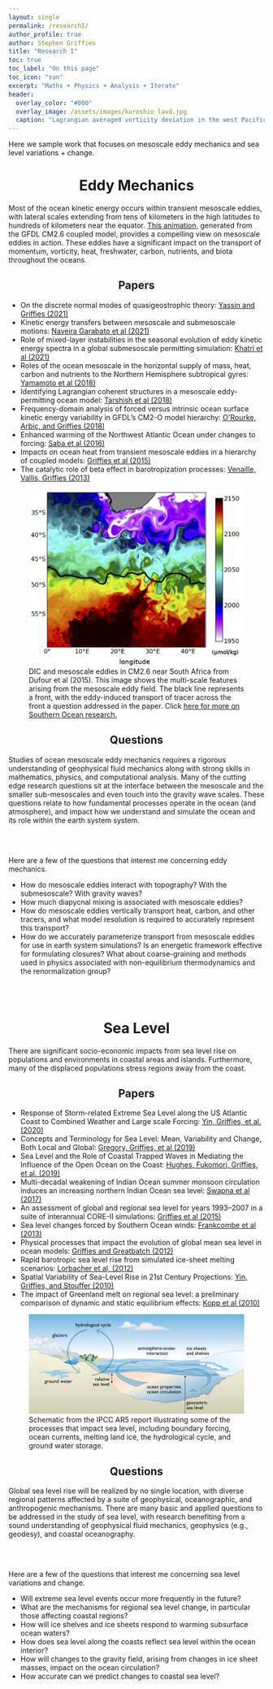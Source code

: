 ```yaml
---
layout: single 
permalink: /researchI/
author_profile: true
author: Stephen Griffies
title: "Research I"
toc: true
toc_label: "On this page"
toc_icon: "sun"
excerpt: "Maths + Physics + Analysis + Iterate"
header:
  overlay_color: "#000"
  overlay_image: /assets/images/kuroshio_lavd.jpg
  caption: "Lagrangian averaged vorticity deviation in the west Pacific from CM2.6 (courtesy N. Tarshish)"
---
```


<p align="justify">

Here we sample work that focuses on mesoscale eddy mechanics and sea
level variations + change.

</p>


# <center>Eddy Mechanics</center>


<p align="justify">

Most of the ocean kinetic energy occurs within transient mesoscale
eddies, with lateral scales extending from tens of kilometers in the
high latitudes to hundreds of kilometers near the equator.  <a
href="https://vimeo.com/27076776"> This animation,</a> generated from
the GFDL CM2.6 coupled model, provides a compelling view on mesoscale
eddies in action.  These eddies have a significant impact on the
transport of momentum, vorticity, heat, freshwater, carbon, nutrients,
and biota throughout the oceans.


</p>

## <center>Papers</center>

<p align="justify">

<ul>

<li>On the discrete normal modes of quasigeostrophic theory:
<a href="https://journals.ametsoc.org/view/journals/phoc/aop/JPO-D-21-0199.1/JPO-D-21-0199.1.xml">
Yassin and Griffies  (2021) </a></li>

<li>Kinetic energy transfers between mesoscale and submesoscale motions:
<a href="https://journals.ametsoc.org/view/journals/phoc/aop/JPO-D-21-0099.1/JPO-D-21-0099.1.xml">
Naveira Garabato et al  (2021) </a></li>

<li>Role of mixed-layer instabilities in the seasonal evolution of eddy
kinetic energy spectra in a global submesoscale permitting simulation:
<a href="https://agupubs.onlinelibrary.wiley.com/doi/abs/10.1029/2021GL094777">
Khatri et al  (2021) </a></li>

<li>Roles of the ocean mesoscale in the horizontal supply of mass,
heat, carbon and nutrients to the Northern Hemisphere subtropical
gyres:
<a href="https://agupubs.onlinelibrary.wiley.com/doi/abs/10.1029/2018JC013969">
Yamamoto et al (2018) </a></li>
  
<li>Identifying Lagrangian coherent structures in a mesoscale
eddy-permitting ocean model:
<a href="https://rabernat.github.io/papers/TarshishEtAl2018.pdf">
Tarshish et al (2018) </a></li>

<li>Frequency-domain analysis of forced versus intrinsic ocean surface
kinetic energy variability in GFDL’s CM2-O model hierarchy:
<a href="https://journals.ametsoc.org/doi/abs/10.1175/JCLI-D-17-0024.1">
O'Rourke, Arbic, and Griffies (2018) </a></li>

<li>Enhanced warming of the Northwest Atlantic Ocean under changes to forcing: <a
href="https://agupubs.onlinelibrary.wiley.com/doi/full/10.1002/2015JC011346">
Saba et al (2016) </a></li>

<li>Impacts on ocean heat from transient mesoscale eddies in a
  hierarchy of coupled models: <a
  href="https://journals.ametsoc.org/doi/full/10.1175/JCLI-D-14-00353.1">Griffies
  et al (2015) </a></li>

<li>The catalytic role of beta effect in barotropization processes: <a
href="https://www.cambridge.org/core/journals/journal-of-fluid-mechanics/article/catalytic-role-of-the-beta-effect-in-barotropization-processes/1CE5FB2BAB1ADD017BA20FEF097FB0FE ">
Venaille, Vallis, Griffies (2013) </a> </li>

</ul>

</p>

<figure> <img src="/assets/images/Fig5_Dufour_etal2015.jpg">
<figcaption>DIC and mesoscale eddies in CM2.6 near South Africa from
Dufour et al (2015).  This image shows the multi-scale features
arising from the mesoscale eddy field. The black line represents a
front, with the eddy-induced transport of tracer across the front a
question addressed in the paper.  Click <a href="/researchII/"> here
for more on Southern Ocean research.</a> </figcaption> </figure>



## <center>Questions</center>

<p align="justify">

Studies of ocean mesoscale eddy mechanics requires a rigorous
understanding of geophysical fluid mechanics along with strong skills
in mathematics, physics, and computational analysis.  Many of the
cutting edge research questions sit at the interface between the
mesoscale and the smaller sub-mesoscales and even touch into the
gravity wave scales. These questions relate to how fundamental
processes operate in the ocean (and atmosphere), and impact how we
understand and simulate the ocean and its role within the earth system
system.

<br> <br>

Here are a few of the questions that interest me concerning
eddy mechanics.  

<ul>

<li> How do mesoscale eddies interact with topography? With the
submesoscale?  With gravity waves? </li>

<li> How much diapycnal mixing is associated with mesoscale
eddies?</li>

<li> How do mesoscale eddies vertically transport heat, carbon, and
other tracers, and what model resolution is required to accurately
represent this transport?  </li>

<li> How do we accurately parameterize transport from mesoscale eddies
for use in earth system simulations?  Is an energetic framework
effective for formulating closures?  What about coarse-graining and
methods used in physics associated with non-equilibrium thermodynamics
and the renormalization group? </li>


</ul>
</p>




<br> <br>


# <center>Sea Level</center>

<p align="justify">

There are significant socio-economic impacts from sea level rise on
populations and environments in coastal areas and islands.
Furthermore, many of the displaced populations stress regions away
from the coast. 

</p>


## <center>Papers</center>

<p align="justify">

<ul>

<li>Response of Storm-related Extreme Sea Level along the US Atlantic
Coast to Combined Weather and Large scale Forcing: <a
href="https://doi.org/10.1175/JCLI-D-19-0551.1">Yin, Griffies, et
al. (2020) </a> </li>

<li>Concepts and Terminology for Sea Level: Mean, Variability and Change, Both Local and Global: <a
href="https://link.springer.com/article/10.1007/s10712-019-09525-z">Gregory, Griffies, et al  (2019) </a> </li>

<li>Sea Level and the Role of Coastal Trapped Waves in Mediating the Influence of the Open Ocean on the Coast: <a
href="https://link.springer.com/article/10.1007/s10712-019-09535-x">Hughes,
Fukomori, Griffies, et al. (2019) </a> </li>

<li>Multi-decadal weakening of Indian Ocean summer monsoon circulation
induces an increasing northern Indian Ocean sea level: <a
href="https://agupubs.onlinelibrary.wiley.com/doi/pdf/10.1002/2017GL074706">Swapna
et al (2017) </a> </li>

<li>An assessment of global and regional sea level for years 1993–2007
in a suite of interannual CORE-II simulations: <a
href="/assets/pdfs/Griffies_etal_COREsealevel.pdf">Griffies et al
(2015) </a> </li>

<li>Sea level changes forced by Southern Ocean winds: <a
href="https://agupubs.onlinelibrary.wiley.com/doi/full/10.1002/2013GL058104">Frankcombe
et al (2013) </a> </li>

<li>Physical processes that impact the evolution of global mean sea
level in ocean models: <a
href="https://www.sciencedirect.com/science/article/pii/S1463500312000637">Griffies
and Greatbatch (2012) </a> </li>

<li>Rapid barotropic sea level rise from simulated ice-sheet melting
scenarios: <a
href="https://agupubs.onlinelibrary.wiley.com/doi/full/10.1029/2011JC007733">Lorbacher
et al, (2012) </a> </li>

<li>Spatial Variability of Sea-Level Rise in 21st Century Projections: <a
href="http://www.bobkopp.net/papers/pubs/Kopp2010_postprint-sealevel.pdf">Yin,
Griffies, and Stouffer (2010) </a> </li>

<li>The impact of Greenland melt on regional sea level: a preliminary
comparison of dynamic and static equilibrium effects: <a
href="http://www.bobkopp.net/papers/pubs/Kopp2010_postprint-sealevel.pdf">Kopp
et al (2010) </a> </li>


</ul>

</p>


<figure> <img src="/assets/images/WGI_AR5_Fig13-1.jpg">
<figcaption>Schematic from the IPCC AR5 report illustrating some of
the processes that impact sea level, including boundary forcing, ocean
currents, melting land ice, the hydrological cycle, and ground water
storage.  </figcaption> </figure>



## <center>Questions</center>

<p align="justify">

Global sea level rise will be realized by no single location, with
diverse regional patterns affected by a suite of geophysical,
oceanographic, and anthropogenic mechanisms.  There are many basic and
applied questions to be addressed in the study of sea level, with
research benefiting from a sound understanding of geophysical fluid
mechanics, geophysics (e.g., geodesy), and coastal oceanography.

<br> <br>

Here are a few of the questions that interest me concerning
sea level variations and change. 

<ul>

<li> Will extreme sea level events occur more frequently in the future? </li>

<li> What are the mechanisms for regional sea level change, in
particular those affecting coastal regions?  </li>

<li> How will ice shelves and ice sheets respond to warming subsurface
ocean waters? </li>

<li> How does sea level along the coasts reflect sea level within the
ocean interior?</li>

<li> How will changes to the gravity field, arising from changes in
ice sheet masses, impact on the ocean circulation? </li>

<li> How accurate can we predict changes to coastal sea level? </li>

</ul>
</p>



